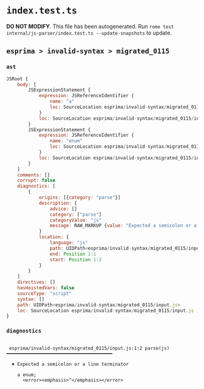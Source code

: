 # `index.test.ts`

**DO NOT MODIFY**. This file has been autogenerated. Run `rome test internal/js-parser/index.test.ts --update-snapshots` to update.

## `esprima > invalid-syntax > migrated_0115`

### `ast`

```javascript
JSRoot {
	body: [
		JSExpressionStatement {
			expression: JSReferenceIdentifier {
				name: "a"
				loc: SourceLocation esprima/invalid-syntax/migrated_0115/input.js 1:0-1:1 (a)
			}
			loc: SourceLocation esprima/invalid-syntax/migrated_0115/input.js 1:0-1:1
		}
		JSExpressionStatement {
			expression: JSReferenceIdentifier {
				name: "enum"
				loc: SourceLocation esprima/invalid-syntax/migrated_0115/input.js 1:2-1:6 (enum)
			}
			loc: SourceLocation esprima/invalid-syntax/migrated_0115/input.js 1:2-1:7
		}
	]
	comments: []
	corrupt: false
	diagnostics: [
		{
			origins: [{category: "parse"}]
			description: {
				advice: []
				category: ["parse"]
				categoryValue: "js"
				message: RAW_MARKUP {value: "Expected a semicolon or a line terminator"}
			}
			location: {
				language: "js"
				path: UIDPath<esprima/invalid-syntax/migrated_0115/input.js>
				end: Position 1:1
				start: Position 1:2
			}
		}
	]
	directives: []
	hasHoistedVars: false
	sourceType: "script"
	syntax: []
	path: UIDPath<esprima/invalid-syntax/migrated_0115/input.js>
	loc: SourceLocation esprima/invalid-syntax/migrated_0115/input.js 1:0-2:0
}
```

### `diagnostics`

```

 esprima/invalid-syntax/migrated_0115/input.js:1:2 parse(js) ━━━━━━━━━━━━━━━━━━━━━━━━━━━━━━━━━━━━━━━

  ✖ Expected a semicolon or a line terminator

    a enum;
      <error><emphasis>^</emphasis></error>


```
